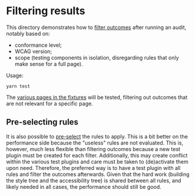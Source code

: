 # Filtering results

This directory demonstrates how to [filter outcomes](test/filtering.spec.ts) after running an audit, notably based on: 
- conformance level;
- WCAG version;
- scope (testing components in isolation, disregarding rules that only make sense for a full page).

Usage:

```shell
yarn test
```

The [various pages in the fixtures](test/fixtures) will be tested, filtering out outcomes that are not relevant for a specific page.

## Pre-selecting rules

It is also possible to [pre-select](test/selecting.spec.ts) the rules to apply. This is a bit better on the performance side because the "useless" rules are not evaluated. This is, however, much less flexible than filtering outcomes because a new test plugin must be created for each filter. Additionally, this may create conflict within the various test plugins and care must be taken to (de)activate them upon need. Therefore, the preferred way is to have a test plugin with all rules and filter the outcomes afterwards. Given that the hard work (building the style tree and the accessibility tree) is shared between all rules, and likely needed in all cases, the performance should still be good. 